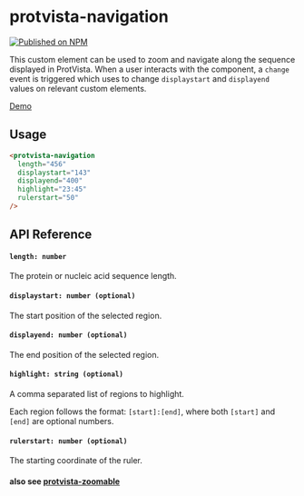 # protvista-navigation

[![Published on NPM](https://img.shields.io/npm/v/protvista-navigation.svg)](https://www.npmjs.com/package/protvista-navigation)

This custom element can be used to zoom and navigate along the sequence displayed in ProtVista. When a user interacts with the component, a `change` event is triggered which <protvista-manager> uses to change `displaystart` and `displayend` values on relevant custom elements.

[Demo](https://ebi-webcomponents.github.io/nightingale/#/navigation)

## Usage

```html
<protvista-navigation
  length="456"
  displaystart="143"
  displayend="400"
  highlight="23:45"
  rulerstart="50"
/>
```

## API Reference

#### `length: number`

The protein or nucleic acid sequence length.

#### `displaystart: number (optional)`

The start position of the selected region.

#### `displayend: number (optional)`

The end position of the selected region.

#### `highlight: string (optional)`

A comma separated list of regions to highlight.

Each region follows the format: `[start]:[end]`, where both `[start]` and `[end]` are optional numbers.

#### `rulerstart: number (optional)`

The starting coordinate of the ruler.

#### also see [protvista-zoomable](https://github.com/ebi-webcomponents/nightingale/blob/master/packages/protvista-zoomable/README.md#properties)

